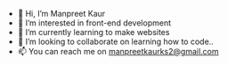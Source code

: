 - 👋 Hi, I’m Manpreet Kaur
- 👀 I’m interested in front-end development
- 🌱 I’m currently learning to make websites
- 💞️ I’m looking to collaborate on learning how to code..
- 📫 You can reach me on manpreetkaurks2@gmail.com

<!---
Kaur912/Kaur912 is a ✨ special ✨ repository because its `README.md` (this file) appears on your GitHub profile.
You can click the Preview link to take a look at your changes.
--->
